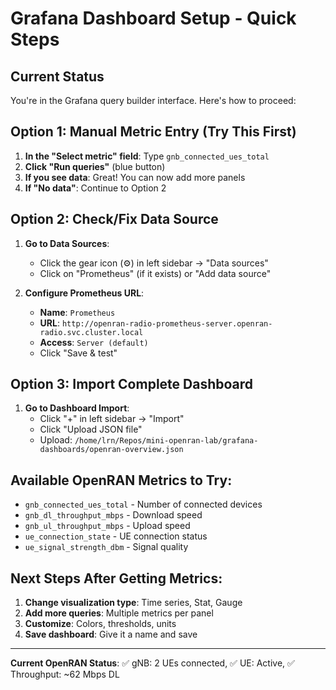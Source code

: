 # Grafana Dashboard Setup - Quick Steps

## Current Status
You're in the Grafana query builder interface. Here's how to proceed:

## Option 1: Manual Metric Entry (Try This First)
1. **In the "Select metric" field**: Type `gnb_connected_ues_total`
2. **Click "Run queries"** (blue button)
3. **If you see data**: Great! You can now add more panels
4. **If "No data"**: Continue to Option 2

## Option 2: Check/Fix Data Source
1. **Go to Data Sources**:
   - Click the gear icon (⚙️) in left sidebar → "Data sources"
   - Click on "Prometheus" (if it exists) or "Add data source"

2. **Configure Prometheus URL**:
   - **Name**: `Prometheus`
   - **URL**: `http://openran-radio-prometheus-server.openran-radio.svc.cluster.local`
   - **Access**: `Server (default)`
   - Click "Save & test"

## Option 3: Import Complete Dashboard
1. **Go to Dashboard Import**:
   - Click "+" in left sidebar → "Import"
   - Click "Upload JSON file"
   - Upload: `/home/lrn/Repos/mini-openran-lab/grafana-dashboards/openran-overview.json`

## Available OpenRAN Metrics to Try:
- `gnb_connected_ues_total` - Number of connected devices
- `gnb_dl_throughput_mbps` - Download speed  
- `gnb_ul_throughput_mbps` - Upload speed
- `ue_connection_state` - UE connection status
- `ue_signal_strength_dbm` - Signal quality

## Next Steps After Getting Metrics:
1. **Change visualization type**: Time series, Stat, Gauge
2. **Add more queries**: Multiple metrics per panel
3. **Customize**: Colors, thresholds, units
4. **Save dashboard**: Give it a name and save

---
**Current OpenRAN Status**: ✅ gNB: 2 UEs connected, ✅ UE: Active, ✅ Throughput: ~62 Mbps DL
